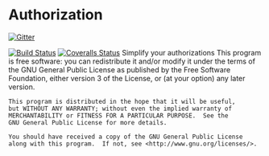 # Authorization
[![Gitter](https://img.shields.io/gitter/room/authorization-team/node_js.svg)](https://gitter.im/authorization-team/node_js?utm_source=badge&utm_medium=badge&utm_campaign=pr-badge)

[![Build Status](https://img.shields.io/travis/authorization-team/authorization/master.svg)](https://travis-ci.org/authorization-team/authorization)
[![Coveralls Status](https://img.shields.io/coveralls/github/authorization-team/authorization/master.svg)](https://coveralls.io/github/authorization-team/authorization?branch=master)
Simplify your authorizations
    This program is free software: you can redistribute it and/or modify
    it under the terms of the GNU General Public License as published by
    the Free Software Foundation, either version 3 of the License, or
    (at your option) any later version.

    This program is distributed in the hope that it will be useful,
    but WITHOUT ANY WARRANTY; without even the implied warranty of
    MERCHANTABILITY or FITNESS FOR A PARTICULAR PURPOSE.  See the
    GNU General Public License for more details.

    You should have received a copy of the GNU General Public License
    along with this program.  If not, see <http://www.gnu.org/licenses/>.
